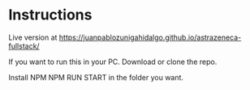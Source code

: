 # Instructions 

Live version at 
https://juanpablozunigahidalgo.github.io/astrazeneca-fullstack/

If you want to run this in your PC. Download or clone the repo. 

Install NPM 
NPM RUN START in the folder you want. 

